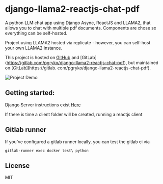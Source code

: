 # django-llama2-reactjs-chat-pdf

A python LLM chat app using Django Async, ReactJS and LLAMA2, that allows you to chat with multiple pdf documents.
Components are chose so everything can be self-hosted.


Project using LLAMA2 hosted via replicate - however, you can self-host your own LLAMA2 instance.

This project is hosted on [GitHub](https://github.com/pgryko/django-llama2-reactjs-chat-pdf) and [GitLab]
(https://gitlab.com/pgryko/django-llama2-reactjs-chat-pdf), but maintained on [GitLab](https://gitlab.
com/pgryko/django-llama2-reactjs-chat-pdf).

![Project Demo](./demo-15fps.gif)

## Getting started:

Django Server instructions exist [Here](server/README.md)

If there is time a client folder will be created, running a reactjs client

## Gitlab runner

If you've configured a gitlab runner locally, you can test the gitlab ci via

```shell
gitlab-runner exec docker test\ python
```


## License
MIT
